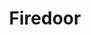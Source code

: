 ---
title:  "Firedoor"
address: "23-33 Mary Street, Surry Hills, NSW 2010"
link: "https://www.firedoor.com.au/gift-vouchers/"
image: "https://www.firedoor.com.au/wp-content/uploads/2018/11/Firedoor-Hero-5-Homepage.jpg"
---